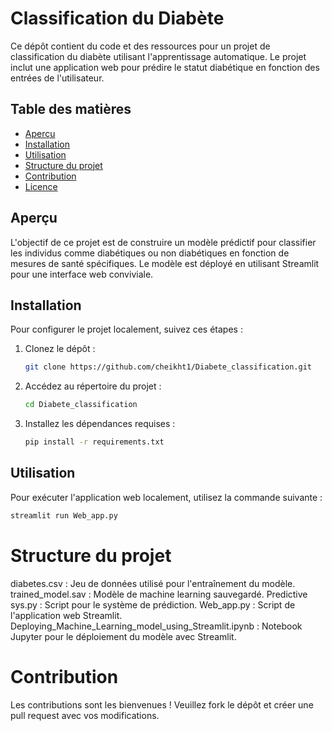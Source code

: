 # Classification du Diabète

Ce dépôt contient du code et des ressources pour un projet de classification du diabète utilisant l'apprentissage automatique. Le projet inclut une application web pour prédire le statut diabétique en fonction des entrées de l'utilisateur.

## Table des matières

- [Aperçu](#aperçu)
- [Installation](#installation)
- [Utilisation](#utilisation)
- [Structure du projet](#structure-du-projet)
- [Contribution](#contribution)
- [Licence](#licence)

## Aperçu

L'objectif de ce projet est de construire un modèle prédictif pour classifier les individus comme diabétiques ou non diabétiques en fonction de mesures de santé spécifiques. Le modèle est déployé en utilisant Streamlit pour une interface web conviviale.

## Installation

Pour configurer le projet localement, suivez ces étapes :

1. Clonez le dépôt :
    ```sh
    git clone https://github.com/cheikht1/Diabete_classification.git
    ```
2. Accédez au répertoire du projet :
    ```sh
    cd Diabete_classification
    ```
3. Installez les dépendances requises :
    ```sh
    pip install -r requirements.txt
    ```

## Utilisation

Pour exécuter l'application web localement, utilisez la commande suivante :
```sh
streamlit run Web_app.py
```
# Structure du projet

  diabetes.csv : Jeu de données utilisé pour l'entraînement du modèle.
  trained_model.sav : Modèle de machine learning sauvegardé.
  Predictive sys.py : Script pour le système de prédiction.
  Web_app.py : Script de l'application web Streamlit.
  Deploying_Machine_Learning_model_using_Streamlit.ipynb : Notebook Jupyter pour le déploiement du modèle avec Streamlit.

# Contribution
  Les contributions sont les bienvenues ! Veuillez fork le dépôt et créer une pull request avec vos modifications.
